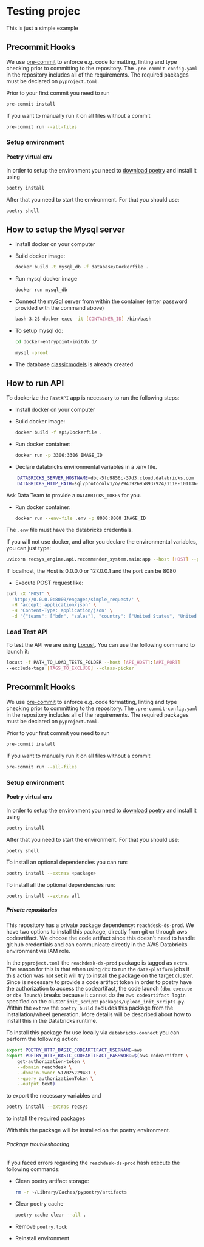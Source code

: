 # Testing projec 

This is just a simple example

## Precommit Hooks

We use [pre-commit](https://pre-commit.com/) to enforce e.g. code formatting,
linting and type checking prior to committing to the repository.
The `.pre-commit-config.yaml` in the repository includes all of the requirements.
The required packages must be declared on `pyproject.toml`.

Prior to your first commit you need to run

```zsh
pre-commit install
```

If you want to manually run it on all files without a commit

```zsh
pre-commit run --all-files
```

### Setup environment

#### Poetry virtual env

In order to setup the environment you need to
[download poetry](https://python-poetry.org/docs/) and install it using

```zsh
poetry install
```

After that you need to start the environment. For that you should use:

```zsh
poetry shell
```

## How to setup the Mysql server

- Install docker on your computer

- Build docker image:

    ```bash
    docker build -t mysql_db -f database/Dockerfile .
    ```

- Run mysql docker image
    
    ```bash
    docker run mysql_db
    ```

- Connect the mySql server from within the container 
(enter password provided with the command above)

    ```bash
    bash-3.2$ docker exec -it [CONTAINER_ID] /bin/bash
    ```
- To setup mysql do:

    ```bash
    cd docker-entrypoint-initdb.d/  
    ```

    ```bash
    mysql -proot
    ```

- The database [classicmodels](database/mysqlsampledatabase.sql) is already created




## How to run API

To dockerize the `FastAPI` app is necessary to run the following steps:

- Install docker on your computer

- Build docker image:

    ```bash
    docker build -f api/Dockerfile .
    ```

- Run docker container:

    ```bash
    docker run -p 3306:3306 IMAGE_ID
    ```







- Declare databricks environmental variables in a .env file.

```bash
    DATABRICKS_SERVER_HOSTNAME=dbc-5fd9856c-37d3.cloud.databricks.com
    DATABRICKS_HTTP_PATH=sql/protocolv1/o/2943926958937924/1118-101136-z3jws8ur
```

Ask Data Team to provide a `DATABRICKS_TOKEN` for you.

- Run docker container:

    ```bash
    docker run --env-file .env -p 8000:8000 IMAGE_ID
    ```

The `.env` file must have the databricks credentials.

If you will not use docker, and after you declare the environmental variables,
you can just type:

```bash
uvicorn recsys_engine.api.recommender_system.main:app --host [HOST] --port [PORT]
```

If localhost, the Host is 0.0.0.0 or 127.0.0.1 and the port can be 8080

- Execute POST request like:

```bash
curl -X 'POST' \
  'http://0.0.0.0:8000/engages/simple_request/' \
  -H 'accept: application/json' \
  -H 'Content-Type: application/json' \
  -d '{"teams": ["bdr", "sales"], "country": ["United States", "United Kingdom"]}'
```

### Load Test API

To test the API we are using [Locust](https://locust.io/).
You can use the following command to launch it:

```bash
locust -f PATH_TO_LOAD_TESTS_FOLDER --host [API_HOST]:[API_PORT]
--exclude-tags [TAGS_TO_EXCLUDE] --class-picker
```

## Precommit Hooks

We use [pre-commit](https://pre-commit.com/) to enforce e.g. code formatting,
linting and type checking prior to committing to the repository.
The `.pre-commit-config.yaml` in the repository includes all of the requirements.
The required packages must be declared on `pyproject.toml`.

Prior to your first commit you need to run

```zsh
pre-commit install
```

If you want to manually run it on all files without a commit

```zsh
pre-commit run --all-files
```

### Setup environment

#### Poetry virtual env

In order to setup the environment you need to
[download poetry](https://python-poetry.org/docs/) and install it using

```zsh
poetry install
```

After that you need to start the environment. For that you should use:

```zsh
poetry shell
```

To install an optional dependencies you can run:

```zsh
poetry install --extras <package>
```

To install all the optional dependencies run:

```zsh
poetry install --extras all
```

##### Private repositories

This repository has a private package dependency: `reachdesk-ds-prod`.
We have two options to install this package, directly from git or
through aws codeartifact. We choose the code artifact since this doesn't
need to handle git hub credentials and can communicate directly in the
AWS Databricks environment via IAM role.

In the `pyproject.toml` the `reachdesk-ds-prod` package is tagged as `extra`.
The reason for this is that when using `dbx` to run the `data-platform` jobs
if this action was not set it will try to install the package on the target cluster.
Since is necessary to provide a code artifact token in order to poetry have
the authorization to access the codeartifact, the code launch
(`dbx execute` or `dbx launch`) breaks because it cannot do the
`aws codeartifact login` specified on the cluster `init_script`:
 `packages/upload_init_scripts.py`. Within the `extras` the
`poetry build` excludes this package from the installation/wheel generation.
More details will be described about how to install this in the Databricks runtime.

To install this package for use locally via `databricks-connect` you can perform
the following action:

```zsh
export POETRY_HTTP_BASIC_CODEARTIFACT_USERNAME=aws
export POETRY_HTTP_BASIC_CODEARTIFACT_PASSWORD=$(aws codeartifact \
    get-authorization-token \
    --domain reachdesk \
    --domain-owner 517025229481 \
    --query authorizationToken \
    --output text)
```

to export the necessary variables and

```zsh
poetry install --extras recsys
```

to install the required packages

With this the package will be installed on the poetry environment.

###### Package troubleshooting

If you faced errors regarding the `reachdesk-ds-prod` hash execute
the following commands:

- Clean poetry artifact storage:

    ``` zsh
    rm -r ~/Library/Caches/pypoetry/artifacts
    ```

- Clear poetry cache

    ``` zsh
    poetry cache clear --all .
    ```

- Remove `poetry.lock`
- Reinstall environment
